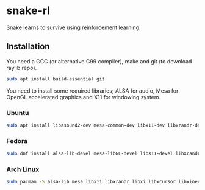 # snake-rl
Snake learns to survive using reinforcement learning.

## Installation
You need a GCC (or alternative C99 compiler), make and git (to download raylib repo).
```bash
sudo apt install build-essential git
```
You need to install some required libraries; ALSA for audio, Mesa for OpenGL accelerated graphics and X11 for windowing system.

### Ubuntu
```bash
sudo apt install libasound2-dev mesa-common-dev libx11-dev libxrandr-dev libxi-dev xorg-dev libgl1-mesa-dev libglu1-mesa-dev
```
### Fedora
```bash
sudo dnf install alsa-lib-devel mesa-libGL-devel libX11-devel libXrandr-devel libXi-devel libXcursor-devel libXinerama-devel libatomic
```
### Arch Linux
```bash
sudo pacman -S alsa-lib mesa libx11 libxrandr libxi libxcursor libxinerama
```